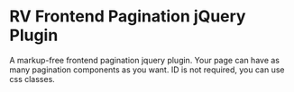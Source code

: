 RV Frontend Pagination jQuery Plugin
=====================

A markup-free frontend pagination jquery plugin. Your page can have as many pagination components as you want. ID is not required, you can use css classes.